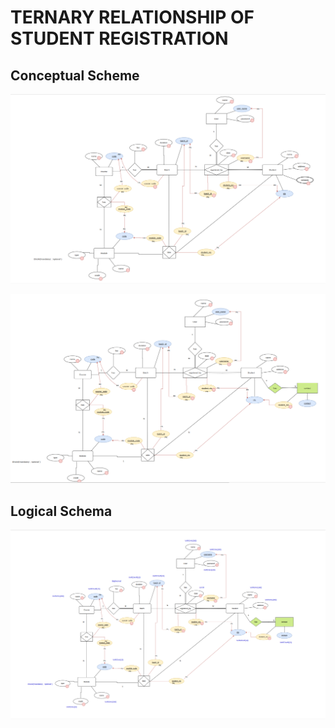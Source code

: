 # TERNARY RELATIONSHIP OF STUDENT REGISTRATION

## Conceptual Scheme

![image 1](src/main/resources/assets/img1.png)

![image 2](src/main/resources/assets/img2.png)

## Logical Schema

![image 3](src/main/resources/assets/img3.png)